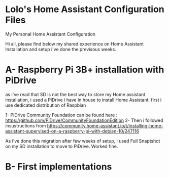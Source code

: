 # Lolo's Home Assistant Configuration Files
My Personal Home Assistant Configuration

Hi all, please find below my shared experience on Home Assistant Installation and setup i've done the previsous weeks.

# A- Raspberry Pi 3B+ installation with PiDrive
as i've read that SD is not the best way to store my Home assistant installation, i used a PiDrive i have in house to install Home Assistant.
first i use dedicated distribution of Raspbian

1- PiDrive Community Foundation can be found here : https://github.com/PiDrive/CommunityFoundationEdition
2- Then i followed insustructions from https://community.home-assistant.io/t/installing-home-assistant-supervised-on-a-raspberry-pi-with-debian-10/247116

As i've done this migration after few weeks of setup, i used Full Snaptshot on my SD installation to move to PiDrive. Worked fine.

# B- First implementations

